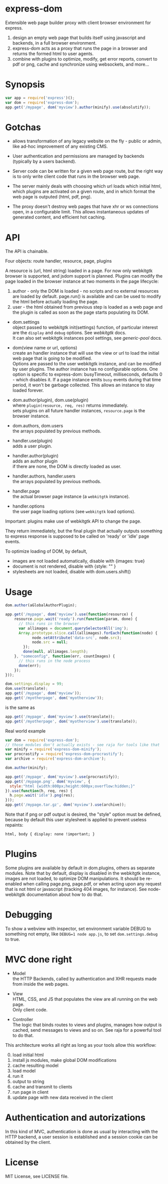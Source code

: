 express-dom
===========

Extensible web page builder proxy with client browser environment for express.

1. design an empty web page that builds itself using javascript and backends,
   in a full browser environment.
2. express-dom acts as a proxy that runs the page in a browser and returns
   the formed html to user agents.
3. combine with plugins to optimize, modify, get error reports, convert to pdf
   or png, cache and synchronize using websockets, and more...


# Synopsis

```js
var app = require('express')();
var dom = require('express-dom');
app.get('/mypage', dom('myview').author(minify).use(absolutify));
```

# Gotchas

* allows transformation of any legacy website on the fly - public or admin, like
ad-hoc improvement of any existing CMS.

* User authentication and permissions are managed by backends (typically by a
users backend).

* Server code can be written for a given web page route, but the right way is
to only write client code that runs in the browser web page.

* The server mainly deals with choosing which url loads which initial html, 
which plugins are activated on a given route, and in which format the web page
is outputed (html, pdf, png).

* The proxy doesn't destroy web pages that have xhr or ws connections open,
in a configurable limit. This allows instantaneous updates of generated content,
and efficient hot caching.


# API

The API is chainable.

Four objects: route handler, resource, page, plugins

A resource is (url, html string) loaded in a page.
For now only webkitgtk browser is supported, and jsdom support is planned.
Plugins can modify the page loaded in the browser instance at two moments
in the page lifecycle:

1. author - only the DOM is loaded - no scripts and no external resources are
   loaded by default.
   page.run() is available and can be used to modify the html before actually
   loading the page.
2. user - the html obtained from previous step is loaded as a web page
   and the plugin is called as soon as the page starts populating its DOM.

* dom.settings  
  object passed to webkitgtk init(settings) function, of particular
  interest are the `display` and `debug` options. See *webkitgtk* docs.  
  It can also set webkitgtk instances pool settings, see *generic-pool* docs.

* dom(view name or url, options)  
  create an handler instance that will use the view or url to load the initial
  web page that is going to be modified.  
  Options are passed to the user webkitgtk instance, and can be modified by
  user plugins. The author instance has no configurable options.
  One option is specific to express-dom:
  busyTimeout, milliseconds, defaults 0 - which disables it.
  If a page instance emits `busy` events during that time period, it won't be
  garbage collected. This allows an instance to stay loaded forever.

* dom.author(plugin), dom.use(plugin)  
  where `plugin(resource, req, res)` returns immediately.  
  sets plugins on all future handler instances, `resource.page` is the
  browser instance.

* dom.authors, dom.users  
  the arrays populated by previous methods.

* handler.use(plugin)  
  adds a user plugin.

* handler.author(plugin)  
  adds an author plugin  
  if there are none, the DOM is directly loaded as user.

* handler.authors, handler.users  
  the arrays populated by previous methods.

* handler.page  
  the actual browser page instance (a `webkitgtk` instance).

* handler.options  
  the user page loading options (see `webkitgtk` load options).

Important: plugins make use of webkitgtk API to change the page.

They return immediately, but the final plugin that actually outputs something
to express response is supposed to be called on 'ready' or 'idle' page events.

To optimize loading of DOM, by default,
- images are not loaded automatically, disable with {images: true}
- document is not rendered, disable with {style: "" }
- stylesheets are not loaded, disable with dom.users.shift()


# Usage

```js
dom.author(aGlobalAuthorPlugin);

app.get('/mypage', dom('myview').use(function(resource) {
	resource.page.wait('ready').run(function(param, done) {
	  // this runs in the browser
	  var allimages = document.querySelectorAll('img');
	  Array.prototype.slice.call(allimages).forEach(function(node) {
			node.setAttribute('data-src', node.src);
			node.src = null;
		});
		done(null, allimages.length);
	}, "someconfig", function(err, countImages) {
	  // this runs in the node process
	  done(err);
	});
}));
```


```js
dom.settings.display = 99;
dom.use(translate);
app.get('/mypage', dom('myview'));
app.get('/myotherpage', dom('myotherview'));
```
is the same as
```js
app.get('/mypage', dom('myview').use(translate));
app.get('/myotherpage', dom('myotherview').use(translate));
```

Real world example

```js
var dom = require('express-dom');
// those modules don't actually exists - see raja for tools like that
var minify = require('express-dom-minify');
var procrastify = require('express-dom-procrastify');
var archive = require('express-dom-archive');

dom.author(minify);

app.get('/mypage', dom('myview').use(procrastify));
app.get('/mypage.png', dom('myview', {
  style:"html {width:800px;height:600px;overflow:hidden;}"
}).use(function(h, req, res) {
  h.page.wait('idle').png(res);
}));
app.get('/mypage.tar.gz', dom('myview').use(archive));

```

Note that if png or pdf output is desired, the "style" option must be defined,
because by default this user stylesheet is applied to prevent useless repaints:

```
html, body { display: none !important; }
```


# Plugins

Some plugins are available by default in dom.plugins, others as separate modules.
Note that by default, display is disabled in the webkitgtk instance, images are
not loaded, to optimize DOM manipulations.
It should be re-enabled when calling page.png, page.pdf, or when acting upon any
request that is not html or javascript (tracking 404 images, for instance).
See node-webkitgtk documentation about how to do that.


# Debugging

To show a webview with inspector, set environment variable DEBUG to something
not empty, like `DEBUG=1 node app.js`, to set `dom.settings.debug` to true.


# MVC done right

* Model  
  the HTTP Backends, called by authentication and XHR requests made
  from inside the web pages.

* View  
	HTML, CSS, and JS that populates the view are all running on the web page.  
	Only client code.

* Controller  
	The logic that binds routes to views and plugins, manages how output is
	cached, send messages to views and so on. See raja for a powerful tool to do
	that.

This architecture works all right as long as your tools allow this workflow:

0. load initial html
1. install js modules, make global DOM modifications
2. cache resulting model
3. load model
4. run it
5. output to string
6. cache and transmit to clients
7. run page in client
8. update page with new data received in the client


# Authentication and autorizations

In this kind of MVC, authentication is done as usual by interacting with
the HTTP backend, a user session is established and a session cookie can
be obtained by the client.


# License

MIT License, see LICENSE file.

